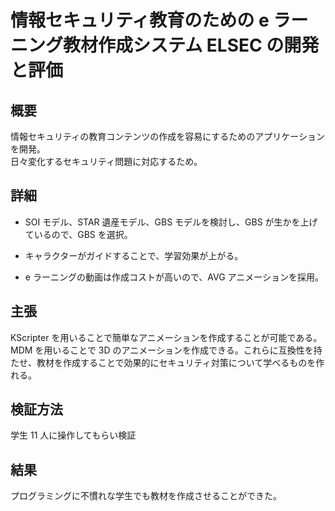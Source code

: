 # 情報セキュリティ教育のための e ラーニング教材作成システム ELSEC の開発と評価

## 概要

情報セキュリティの教育コンテンツの作成を容易にするためのアプリケーションを開発。  
日々変化するセキュリティ問題に対応するため。

## 詳細

- SOI モデル、STAR 遺産モデル、GBS モデルを検討し、GBS が生かを上げているので、GBS を選択。

- キャラクターがガイドすることで、学習効果が上がる。

- e ラーニングの動画は作成コストが高いので、AVG アニメーションを採用。

## 主張

KScripter を用いることで簡単なアニメーションを作成することが可能である。MDM を用いることで 3D のアニメーションを作成できる。これらに互換性を持たせ、教材を作成することで効果的にセキュリティ対策について学べるものを作れる。

## 検証方法

学生 11 人に操作してもらい検証

## 結果

プログラミングに不慣れな学生でも教材を作成させることができた。
